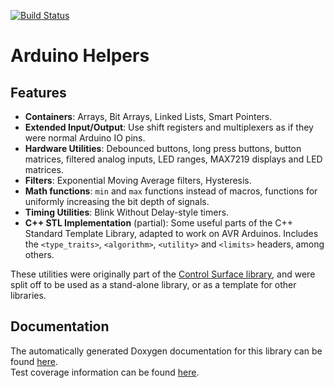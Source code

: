 [![Build Status](https://travis-ci.org/tttapa/Arduino-Helpers.svg?branch=master)](https://travis-ci.org/tttapa/Arduino-Helpers)

# Arduino Helpers

## Features

- **Containers**: Arrays, Bit Arrays, Linked Lists, Smart Pointers.
- **Extended Input/Output**: Use shift registers and multiplexers as if they
  were normal Arduino IO pins.
- **Hardware Utilities**: Debounced buttons, long press buttons, button 
  matrices, filtered analog inputs, LED ranges, MAX7219 displays and LED 
  matrices.
- **Filters**: Exponential Moving Average filters, Hysteresis.
- **Math functions**: `min` and `max` functions instead of macros, functions
  for uniformly increasing the bit depth of signals.
- **Timing Utilities**: Blink Without Delay-style timers.
- **C++ STL Implementation** (partial): Some useful parts of the C++ Standard
  Template Library, adapted to work on AVR Arduinos. Includes the 
  `<type_traits>`, `<algorithm>`, `<utility>` and `<limits>` headers, among 
  others.

These utilities were originally part of the
[Control Surface library](https://github.com/tttapa/Control-Surface),
and were split off to be used as a stand-alone library, or as a template for 
other libraries.

## Documentation

The automatically generated Doxygen documentation for this library can be found 
[here](https://tttapa.github.io/Arduino-Helpers/Doxygen/index.html).  
Test coverage information can be found 
[here](https://tttapa.github.io/Arduino-Helpers/Coverage/index.html).

